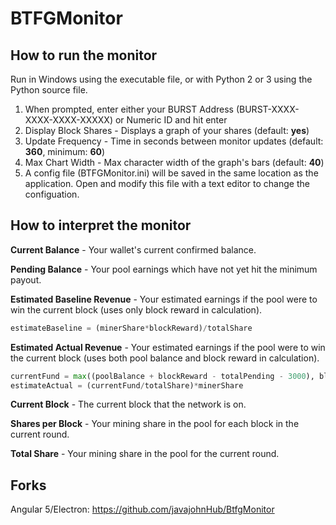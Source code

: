 # BTFGMonitor

## How to run the monitor

Run in Windows using the executable file, or with Python 2 or 3 using the Python source file.

1. When prompted, enter either your BURST Address (BURST-XXXX-XXXX-XXXX-XXXXX) or Numeric ID and hit enter
2. Display Block Shares - Displays a graph of your shares (default: **yes**)
3. Update Frequency - Time in seconds between monitor updates (default: **360**, minimum: **60**)
4. Max Chart Width - Max character width of the graph's bars (default: **40**)
5. A config file (BTFGMonitor.ini) will be saved in the same location as the application. Open and modify this file with a text editor to change the configuation.

## How to interpret the monitor

**Current Balance** - Your wallet's current confirmed balance.

**Pending Balance** - Your pool earnings which have not yet hit the minimum payout.

**Estimated Baseline Revenue** - Your estimated earnings if the pool were to win the current block (uses only block reward in calculation).

```python
estimateBaseline = (minerShare*blockReward)/totalShare
```

**Estimated Actual Revenue** - Your estimated earnings if the pool were to win the current block (uses both pool balance and block reward in calculation).

```python
currentFund = max((poolBalance + blockReward - totalPending - 3000), blockReward)
estimateActual = (currentFund/totalShare)*minerShare
```

**Current Block** - The current block that the network is on.

**Shares per Block** - Your mining share in the pool for each block in the current round.

**Total Share** - Your mining share in the pool for the current round.

## Forks

Angular 5/Electron: https://github.com/javajohnHub/BtfgMonitor

